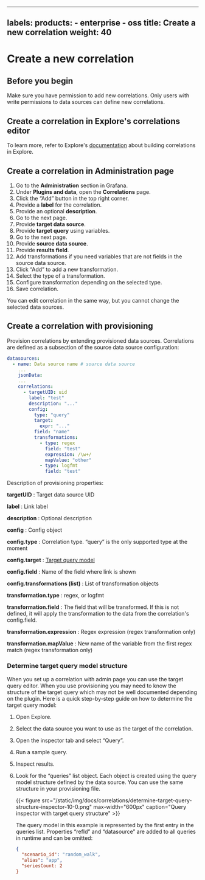 -----

## labels: products: - enterprise - oss title: Create a new correlation weight: 40

# Create a new correlation

## Before you begin

Make sure you have permission to add new correlations. Only users with write permissions to data sources can define new correlations.

## Create a correlation in Explore's correlations editor

To learn more, refer to Explore's [documentation](../../../explore/correlations-editor-in-explore/) about building correlations in Explore.

## Create a correlation in Administration page

1. Go to the **Administration** section in Grafana.
2. Under **Plugins and data**, open the **Correlations** page.
3. Click the “Add” button in the top right corner.
4. Provide a **label** for the correlation.
5. Provide an optional **description**.
6. Go to the next page.
7. Provide **target data source**.
8. Provide **target query** using variables.
9. Go to the next page.
10. Provide **source data source**.
11. Provide **results field**.
12. Add transformations if you need variables that are not fields in the source data source.
13. Click “Add” to add a new transformation.
14. Select the type of a transformation.
15. Configure transformation depending on the selected type.
16. Save correlation.

You can edit correlation in the same way, but you cannot change the selected data sources.

## Create a correlation with provisioning

Provision correlations by extending provisioned data sources. Correlations are defined as a subsection of the source data source configuration:

``` yaml
datasources:
  - name: Data source name # source data source
    ...
    jsonData:
    ...
    correlations:
      - targetUID: uid
        label: "test"
        description: "..."
        config:
          type: "query"
          target:
            expr: "..."
          field: "name"
          transformations:
            - type: regex
              field: "test"
              expression: /\w+/
              mapValue: "other"
            - type: logfmt
              field: "test"
```

Description of provisioning properties:

**targetUID**
: Target data source UID

**label**
: Link label

**description**
: Optional description

**config**
: Config object

**config.type**
: Correlation type. “query” is the only supported type at the moment

**config.target**
: [Target query model](#determine-target-query-model-structure)

**config.field**
: Name of the field where link is shown

**config.transformations (list)**
: List of transformation objects

**transformation.type**
: regex, or logfmt

**transformation.field**
: The field that will be transformed. If this is not defined, it will apply the transformation to the data from the correlation's config.field.

**transformation.expression**
: Regex expression (regex transformation only)

**transformation.mapValue**
: New name of the variable from the first regex match (regex transformation only)

### Determine target query model structure

When you set up a correlation with admin page you can use the target query editor. When you use provisioning you may need to know the structure of the target query which may not be well documented depending on the plugin. Here is a quick step-by-step guide on how to determine the target query model:

1. Open Explore.

2. Select the data source you want to use as the target of the correlation.

3. Open the inspector tab and select “Query”.

4. Run a sample query.

5. Inspect results.

6. Look for the “queries” list object. Each object is created using the query model structure defined by the data source. You can use the same structure in your provisioning file.
   
   {{\< figure src="/static/img/docs/correlations/determine-target-query-structure-inspector-10-0.png" max-width="600px" caption="Query inspector with target query structure" \>}}
   
   The query model in this example is represented by the first entry in the queries list. Properties “refId” and “datasource” are added to all queries in runtime and can be omitted:
   
   ``` json
   {
     "scenario_id": "random_walk",
     "alias": "app",
     "seriesCount: 2
   }
   ```
